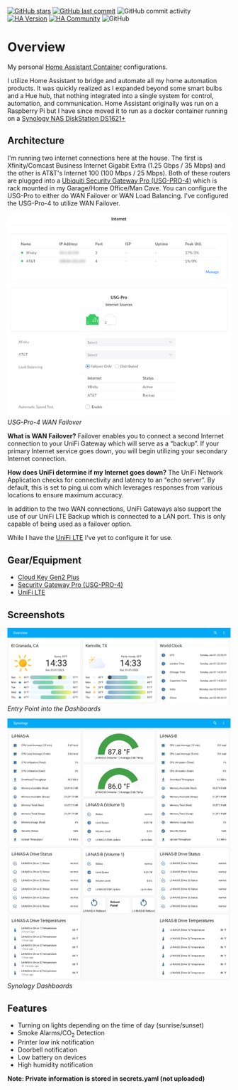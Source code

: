 [![GitHub stars](https://img.shields.io/github/stars/fusion94/homeassistant.svg?style=plasticr)](https://github.com/geekofweek/homeassistant/stargazers)
[![GitHub last commit](https://img.shields.io/github/last-commit/fusion94/homeassistant.svg?style=plasticr)](https://github.com/fusion94/homeassistant/commits/master)
![GitHub commit activity](https://img.shields.io/github/commit-activity/w/fusion94/homeassistant)
[![HA Version](https://img.shields.io/badge/Running%20Home%20Assistant-2022.12.7%20-darkblue)](https://github.com/home-assistant/home-assistant/releases/latest)
[![HA Community](https://img.shields.io/badge/HA%20community-forum-orange)](https://community.home-assistant.io/u/fusion94/summary)
![GitHub](https://img.shields.io/github/license/fusion94/homeassistant)

# Overview

My personal [Home Assistant Container](https://home-assistant.io)
configurations.

I utilize Home Assistant to bridge and automate all my home automation products.
It was quickly realized as I expanded beyond some smart bulbs and a Hue hub,
that nothing integrated into a single system for control, automation, and
communication. Home Assistant originally was run on a Raspberry Pi but I have
since moved it to run as a docker container running on a [Synology NAS
DiskStation DS1621+](https://www.synology.com/en-us/products/DS1621+)

## Architecture

I'm running two internet connections here at the house. The first is
Xfinity/Comcast Business Internet Gigabit Extra (1.25 Gbps / 35 Mbps) and the
other is AT&T's Internet 100 (100 Mbps / 25 Mbps). Both of these routers are
plugged into a [Ubiquiti Security Gateway Pro
(USG-PRO-4)](https://store.ui.com/collections/routing-switching/products/unifi-security-gateway-pro)
which is rack mounted in my Garage/Home Office/Man Cave. You can configure the
USG-Pro to either do WAN Failover or WAN Load Balancing. I've configured the
USG-Pro-4 to utilize WAN Failover.

![USG-PRO-4](usg-pro-wan-full.png)
_USG-Pro-4 WAN Failover_

**What is WAN Failover?**
Failover enables you to connect a second Internet connection to your UniFi
Gateway which will serve as a “backup”. If your primary Internet service goes
down, you will begin utilizing your secondary Internet connection.

**How does UniFi determine if my Internet goes down?**
The UniFi Network Application checks for connectivity and latency to an “echo
server”. By default, this is set to ping.ui.com which leverages responses from
various locations to ensure maximum accuracy.

In addition to the two WAN connections, UniFi Gateways also support the use of
our UniFi LTE Backup which is connected to a LAN port. This is only capable of
being used as a failover option.

While I have the [UniFi
LTE](https://store.ui.com/collections/wireless/products/unifi-lte) I've yet to
configure it for use.

## Gear/Equipment

- [Cloud Key Gen2 Plus](https://store.ui.com/collections/unifi-protect-nvr/products/unifi-cloudkey-plus)
- [Security Gateway Pro
  (USG-PRO-4)](https://store.ui.com/collections/routing-switching/products/unifi-security-gateway-pro)
- [UniFi LTE](https://store.ui.com/collections/wireless/products/unifi-lte)

## Screenshots

![HA Dashboard Overview](overview.png)
_Entry Point into the Dashboards_

![HA Dashboard - Synology](synology.png)
_Synology Dashboards_

## Features

- Turning on lights depending on the time of day (sunrise/sunset)
- Smoke Alarms/CO<sub>2</sub> Detection
- Printer low ink notification
- Doorbell notification
- Low battery on devices
- High humidity notification

**Note: Private information is stored in secrets.yaml (not uploaded)**

